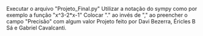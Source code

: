 Executar o arquivo "Projeto_Final.py"
Utilizar a notação do sympy como por exemplo a função "x^3-2*x-1"
Colocar "." ao invés de "," ao preencher o campo "Precisão" com algum valor
Projeto feito por Davi Bezerra, Éricles B Sá e Gabriel Cavalcanti.
